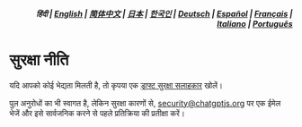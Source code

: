 <div align="right">
<h5>हिंदी | <a href="../SECURITY.md">English</a> | <a href="../zh-cn/SECURITY.md">简体中文</a> | <a href="../ja/SECURITY.md">日本</a> | <a href="../ko/SECURITY.md">한국인</a> | <a href="../de/SECURITY.md">Deutsch</a> | <a href="../es/SECURITY.md">Español</a> | <a href="../fr/SECURITY.md">Français</a> | <a href="../it/SECURITY.md">Italiano</a> | <a href="../pt/SECURITY.md">Português</a></h5>
</div>

# सुरक्षा नीति

यदि आपको कोई भेद्यता मिलती है, तो कृपया एक [ड्राफ्ट सुरक्षा सलाहकार](https://github.com/kudoai/chatgpt.js/security/advisories/new) खोलें।

पुल अनुरोधों का भी स्वागत है, लेकिन सुरक्षा कारणों से, security@chatgptjs.org पर एक ईमेल भेजें और इसे सार्वजनिक करने से पहले प्रतिक्रिया की प्रतीक्षा करें।
